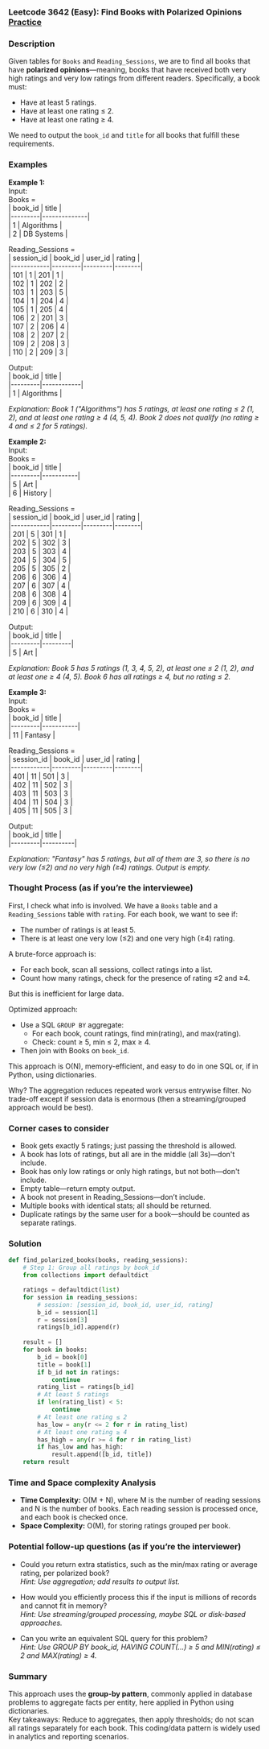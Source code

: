 ### Leetcode 3642 (Easy): Find Books with Polarized Opinions [Practice](https://leetcode.com/problems/find-books-with-polarized-opinions)

### Description  
Given tables for `Books` and `Reading_Sessions`, we are to find all books that have **polarized opinions**—meaning, books that have received both very high ratings and very low ratings from different readers. Specifically, a book must:
- Have at least 5 ratings.
- Have at least one rating ≤ 2.
- Have at least one rating ≥ 4.

We need to output the `book_id` and `title` for all books that fulfill these requirements.

### Examples  

**Example 1:**  
Input:  
Books =  
| book_id | title         |  
|---------|--------------|  
| 1       | Algorithms   |  
| 2       | DB Systems   |  

Reading_Sessions =  
| session_id | book_id | user_id | rating |  
|------------|---------|---------|--------|  
| 101        | 1       | 201     | 1      |  
| 102        | 1       | 202     | 2      |  
| 103        | 1       | 203     | 5      |  
| 104        | 1       | 204     | 4      |  
| 105        | 1       | 205     | 4      |  
| 106        | 2       | 201     | 3      |  
| 107        | 2       | 206     | 4      |  
| 108        | 2       | 207     | 2      |  
| 109        | 2       | 208     | 3      |  
| 110        | 2       | 209     | 3      |  

Output:  
| book_id | title       |  
|---------|------------|  
| 1       | Algorithms |  

*Explanation: Book 1 ("Algorithms") has 5 ratings, at least one rating ≤ 2 (1, 2), and at least one rating ≥ 4 (4, 5, 4). Book 2 does not qualify (no rating ≥ 4 and ≤ 2 for 5 ratings).*

**Example 2:**  
Input:  
Books =  
| book_id | title      |  
|---------|-----------|  
| 5       | Art       |  
| 6       | History   |  

Reading_Sessions =  
| session_id | book_id | user_id | rating |  
|------------|---------|---------|--------|  
| 201        | 5       | 301     | 1      |  
| 202        | 5       | 302     | 3      |  
| 203        | 5       | 303     | 4      |  
| 204        | 5       | 304     | 5      |  
| 205        | 5       | 305     | 2      |  
| 206        | 6       | 306     | 4      |  
| 207        | 6       | 307     | 4      |  
| 208        | 6       | 308     | 4      |  
| 209        | 6       | 309     | 4      |  
| 210        | 6       | 310     | 4      |  

Output:  
| book_id | title   |  
|---------|---------|  
| 5       | Art     |  

*Explanation: Book 5 has 5 ratings (1, 3, 4, 5, 2), at least one ≤ 2 (1, 2), and at least one ≥ 4 (4, 5). Book 6 has all ratings ≥ 4, but no rating ≤ 2.*

**Example 3:**  
Input:  
Books =  
| book_id | title      |  
|---------|-----------|  
| 11      | Fantasy    |  

Reading_Sessions =  
| session_id | book_id | user_id | rating |  
|------------|---------|---------|--------|  
| 401        | 11      | 501     | 3      |  
| 402        | 11      | 502     | 3      |  
| 403        | 11      | 503     | 3      |  
| 404        | 11      | 504     | 3      |  
| 405        | 11      | 505     | 3      |  

Output:  
| book_id | title    |  
|---------|----------|  

*Explanation: "Fantasy" has 5 ratings, but all of them are 3, so there is no very low (≤2) and no very high (≥4) ratings. Output is empty.*

### Thought Process (as if you’re the interviewee)  

First, I check what info is involved. We have a `Books` table and a `Reading_Sessions` table with `rating`. For each book, we want to see if:
- The number of ratings is at least 5.
- There is at least one very low (≤2) and one very high (≥4) rating.

A brute-force approach is:
- For each book, scan all sessions, collect ratings into a list.
- Count how many ratings, check for the presence of rating ≤2 and ≥4.

But this is inefficient for large data.

Optimized approach:
- Use a SQL `GROUP BY` aggregate:
    - For each book, count ratings, find min(rating), and max(rating).
    - Check: count ≥ 5, min ≤ 2, max ≥ 4.
- Then join with Books on `book_id`.

This approach is O(N), memory-efficient, and easy to do in one SQL or, if in Python, using dictionaries.

Why? The aggregation reduces repeated work versus entrywise filter. No trade-off except if session data is enormous (then a streaming/grouped approach would be best).

### Corner cases to consider  
- Book gets exactly 5 ratings; just passing the threshold is allowed.
- A book has lots of ratings, but all are in the middle (all 3s)—don't include.
- Book has only low ratings or only high ratings, but not both—don't include.
- Empty table—return empty output.
- A book not present in Reading_Sessions—don’t include.
- Multiple books with identical stats; all should be returned.
- Duplicate ratings by the same user for a book—should be counted as separate ratings.

### Solution

```python
def find_polarized_books(books, reading_sessions):
    # Step 1: Group all ratings by book_id
    from collections import defaultdict

    ratings = defaultdict(list)
    for session in reading_sessions:
        # session: [session_id, book_id, user_id, rating]
        b_id = session[1]
        r = session[3]
        ratings[b_id].append(r)
    
    result = []
    for book in books:
        b_id = book[0]
        title = book[1]
        if b_id not in ratings:
            continue
        rating_list = ratings[b_id]
        # At least 5 ratings
        if len(rating_list) < 5:
            continue
        # At least one rating ≤ 2
        has_low = any(r <= 2 for r in rating_list)
        # At least one rating ≥ 4
        has_high = any(r >= 4 for r in rating_list)
        if has_low and has_high:
            result.append([b_id, title])
    return result
```

### Time and Space complexity Analysis  

- **Time Complexity:** O(M + N), where M is the number of reading sessions and N is the number of books. Each reading session is processed once, and each book is checked once.
- **Space Complexity:** O(M), for storing ratings grouped per book.

### Potential follow-up questions (as if you’re the interviewer)  

- Could you return extra statistics, such as the min/max rating or average rating, per polarized book?  
  *Hint: Use aggregation; add results to output list.*

- How would you efficiently process this if the input is millions of records and cannot fit in memory?  
  *Hint: Use streaming/grouped processing, maybe SQL or disk-based approaches.*

- Can you write an equivalent SQL query for this problem?  
  *Hint: Use GROUP BY book_id, HAVING COUNT(…) ≥ 5 and MIN(rating) ≤ 2 and MAX(rating) ≥ 4.*

### Summary
This approach uses the **group-by pattern**, commonly applied in database problems to aggregate facts per entity, here applied in Python using dictionaries.  
Key takeaways: Reduce to aggregates, then apply thresholds; do not scan all ratings separately for each book. This coding/data pattern is widely used in analytics and reporting scenarios.